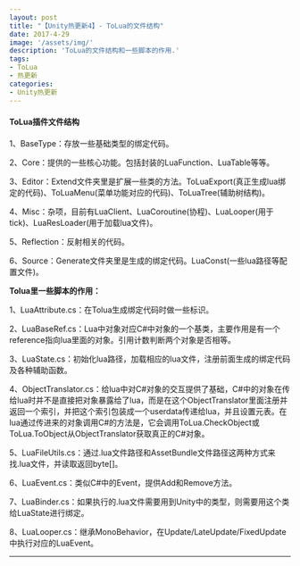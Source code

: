```yaml
---
layout: post
title: "【Unity热更新4】- ToLua的文件结构"
date: 2017-4-29
image: '/assets/img/'
description: 'ToLua的文件结构和一些脚本的作用.'
tags:
- ToLua
- 热更新
categories:
- Unity热更新 
---
```


#### ToLua插件文件结构

1、BaseType：存放一些基础类型的绑定代码。

2、Core：提供的一些核心功能。包括封装的LuaFunction、LuaTable等等。

3、Editor：Extend文件夹里是扩展一些类的方法。ToLuaExport(真正生成lua绑定的代码)、ToLuaMenu(菜单功能对应的代码)、ToLuaTree(辅助树结构)。

4、Misc：杂项，目前有LuaClient、LuaCoroutine(协程)、LuaLooper(用于tick)、LuaResLoader(用于加载lua文件)。

5、Reflection：反射相关的代码。

6、Source：Generate文件夹里是生成的绑定代码。LuaConst(一些lua路径等配置文件)。

**Tolua里一些脚本的作用：**

1、LuaAttribute.cs：在Tolua生成绑定代码时做一些标识。

2、LuaBaseRef.cs：Lua中对象对应C#中对象的一个基类，主要作用是有一个reference指向lua里面的对象。引用计数判断两个对象是否相等。

3、LuaState.cs：初始化lua路径，加载相应的lua文件，注册前面生成的绑定代码及各种辅助函数。

4、ObjectTranslator.cs：给lua中对C#对象的交互提供了基础，C#中的对象在传给lua时并不是直接把对象暴露给了lua，而是在这个ObjectTranslator里面注册并返回一个索引，并把这个索引包装成一个userdata传递给lua，并且设置元表。在lua通过传进来的对象调用C#的方法是，它会调用ToLua.CheckObject或ToLua.ToObject从ObjectTranslator获取真正的C#对象。

5、LuaFileUtils.cs：通过.lua文件路径和AssetBundle文件路径这两种方式来找.lua文件，并读取返回byte[]。

6、LuaEvent.cs：类似C#中的Event，提供Add和Remove方法。

7、LuaBinder.cs：如果执行的.lua文件需要用到Unity中的类型，则需要用这个类给LuaState进行绑定。

8、LuaLooper.cs：继承MonoBehavior，在Update/LateUpdate/FixedUpdate中执行对应的LuaEvent。

---

